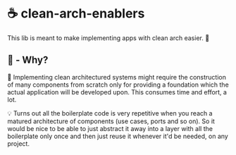 # :coffee: clean-arch-enablers
This lib is meant to make implementing apps with clean arch easier. :pinched_fingers:
<br>

## :thinking: - Why?
:face_with_head_bandage: Implementing clean architectured systems might require the construction of many components from scratch only for providing a foundation which the actual application will be developed upon. This consumes time and effort, a lot. 

:bulb: Turns out all the boilerplate code is very repetitive when you reach a matured architecture of components (use cases, ports and so on). So it would be nice to be able to just abstract it away into a layer with all the boilerplate only once and then just reuse it whenever it'd be needed, on any project.


